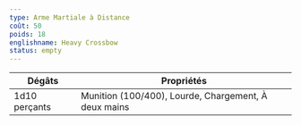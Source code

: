 ```yaml
---
type: Arme Martiale à Distance
coût: 50
poids: 18
englishname: Heavy Crossbow
status: empty
---
```


| Dégâts        | Propriétés                                           |
| ------------- | ---------------------------------------------------- |
| 1d10 perçants | Munition (100/400), Lourde, Chargement, À deux mains |
